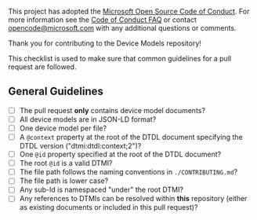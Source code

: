 
This project has adopted the [Microsoft Open Source Code of Conduct](https://opensource.microsoft.com/codeofconduct/). For more information see the [Code of Conduct FAQ](https://opensource.microsoft.com/codeofconduct/faq/) or contact [opencode@microsoft.com](mailto:opencode@microsoft.com) with any additional questions or comments.

Thank you for contributing to the Device Models repository!

This checklist is used to make sure that common guidelines for a pull request are followed.

## General Guidelines

- [ ] The pull request **only** contains device model documents?
- [ ] All device models are in JSON-LD format?
- [ ] One device model per file?
- [ ] A `@context` property at the root of the DTDL document specifying the DTDL version ("dtmi:dtdl:context;2")?
- [ ] One `@id` property specified at the root of the DTDL document?
- [ ] The root `@id` is a valid DTMI?
- [ ] The file path follows the naming conventions in `./CONTRIBUTING.md`?
- [ ] The file path is lower case?
- [ ] Any sub-Id is namespaced "under" the root DTMI?
- [ ] Any references to DTMIs can be resolved within **this** repository (either as existing documents or included in this pull request)?
